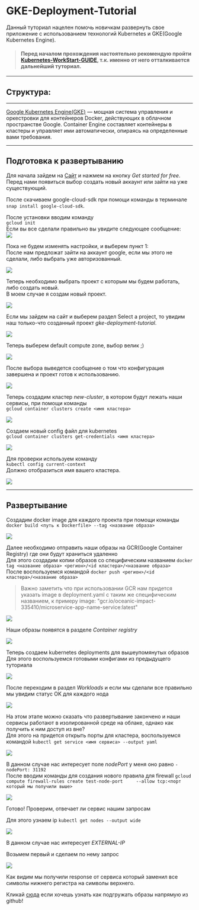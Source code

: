 # GKE-Deployment-Tutorial

Данный туториал нацелен помочь новичкам развернуть свое приложение с использованием технологий Kubernetes и GKE(Google
Kubernetes Engine).

> #### Перед началом прохождения настоятельно рекомендую пройти [Kubernetes-WorkStart-GUIDE](https://github.com/DarkReduX/Kubernetes-WorkStart-GUIDE/blob/master/README_RU.md "hover display"), т.к. именно от него отталкивается дальнейший туториал.

----

## Структура:

----
[Google Kubernetes Engine(GKE)](https://cloud.google.com/kubernetes-engine/docs/concepts/kubernetes-engine-overview#:~:text=Google%20Kubernetes%20Engine%20(GKE)%20provides,together%20to%20form%20a%20cluster.)
— мощная система управления и оркестровки для контейнеров Docker, действующих в облачном пространстве Google. Container
Engine составляет контейнеры в кластеры и управляет ими автоматически, опираясь на определенные вами требования.

----

## Подготовка к развертыванию

Для начала зайдем
на [Сайт](https://www.googleadservices.com/pagead/aclk?sa=L&ai=DChcSEwi85OS2vff0AhWFlLIKHQu3AFIYABAAGgJscg&ohost=www.google.com&cid=CAESQeD2Y18gJmJPL0wrTQAtXN7pCNWcCvV68U6iQXJngPHOD8c2bHqM9VyTj9a3W82dfI24mBP770ekSgEFm9R3aacO&sig=AOD64_2bkV2rgk28IwI8yfRU8DPMeCnJ7g&q&adurl&ved=2ahUKEwidrt62vff0AhVHmIsKHTZ-D64Q0Qx6BAgDEAE)
и нажмем на кнопку *Get started for free*. Перед нами появиться выбор создать новый аккаунт или зайти на уже
существующий.

После скачиваем google-cloud-sdk при помощи команды в терминале\
`snap install google-cloud-sdk`.

После установки вводим команду \
`gcloud init`\
Если вы все сделали правильно вы увидите следующее сообщение:\
![](src/images/init_console.png)

Пока не будем изменять настройки, и выберем пункт 1:\
После нам предложат зайти на аккаунт google, если мы этого не сделали, либо выбрать уже авторизованный.

![](src/images/login_console.png)

Теперь необходимо выбрать проект с которым мы будем работать, либо создать новый.\
В моем случае я создам новый проект.

![](src/images/createNewProject_console.png)

Если мы зайдем на сайт и выберем раздел Select a project, то увидим наш только-что созданный проект *gke-deployment-tutorial*.

![](src/images/selectProject_site.png)

Теперь выберем default compute zone, выбор велик ;)

![](src/images/setZone_console.png)

После выбора выведется сообщение о том что конфигурация завершена и проект готов к использованию.

![](src/images/endSettings_console.png)

Теперь создадим кластер *new-cluster*, в котором будут лежать наши сервисы, при помощи команды\
`gcloud container clusters create <имя кластера>`

![](src/images/newCluster_console.png)

Создаем новый config файл для kubernetes \
`gcloud container clusters get-credentials <имя кластера>`

![](src/images/generateKubernetesYaml_console.png)

Для проверки используем команду \
`kubectl config current-context` \
Должно отобразиться имя вашего кластера.

![](src/images/checkk8sConfig_console.png)

----
## Развертывание

Создадим docker image для каждого проекта при помощи команды \
`docker build <путь к Dockerfile> --tag <название образа>`

![](src/images/buildDockerImage_project.png)

Далее необходимо отправить наши образы на GCR(Google Container Registry) где они будут храниться удаленно \
Для этого создадим копии образов со специфическим названием `docker tag <название образа> <регион>/<id кластера>/<название образа>` \
После воспользуемся командой `docker push <регион>/<id кластера>/<название образа>`

>Важно заметить что при использовании GCR нам придется указать image в deployment.yaml с таким же специфическим названием, к примеру image: "gcr.io/oceanic-impact-335410/microservice-app-name-service:latest"

![](src/images/pushImagesToGCR_console.png)

Наши образы появятся в разделе *Container registry*

![](src/images/containerRegistry_site.png)

Теперь создаем kubernetes deployments для вышеупомянутых образов \
Для этого воспользуемся готовыми конфигами из предыдущего туториала

![](src/images/createDeployment_project.png)

После переходим в раздел *Workloads* и если мы сделали все правильно мы увидим статус OK для каждого нода

![](src/images/workloadsShow_site.png)

На этом этапе можно сказать что развертывание закончено и наши сервисы работают в изолированной среде на облаке, однако как получить к ним доступ из вне? \
Для этого на придется открыть порты для кластера, воспользуемся командой `kubectl get service <имя сервиса> --output yaml`  

![](src/images/serviceYaml_console.png)

В данном случае нас интересует поле *nodePort* у меня оно равно `- nodePort: 31192` \
После вводим команды для создания нового правила для firewall `gcloud compute firewall-rules create test-node-port     --allow tcp:<порт который мы получили выше>`

![](src/images/newFirewallRule_console.png)

Готово!
Проверим, отвечает ли сервис нашим запросам

Для этого узнаем ip `kubectl get nodes --output wide`

![](src/images/getPodsIps_console.png)

В данном случае нас интересует *EXTERNAL-IP* 

Возьмем первый и сделаем по нему запрос

![](src/images/result_project.png)

Как видим мы получили response от сервиса который заменил все символы нижнего регистра на символы верхнего.

Кликай [сюда](https://github.com/INEFFABLE-games/gke-deployment-GitOps/blob/master/README_RU.md) если хочешь узнать как подгружать образы напрямую из github!
